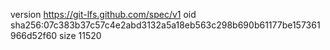version https://git-lfs.github.com/spec/v1
oid sha256:07c383b37c57c4e2abd3132a5a18eb563c298b690b61177be157361966d52f60
size 11520
